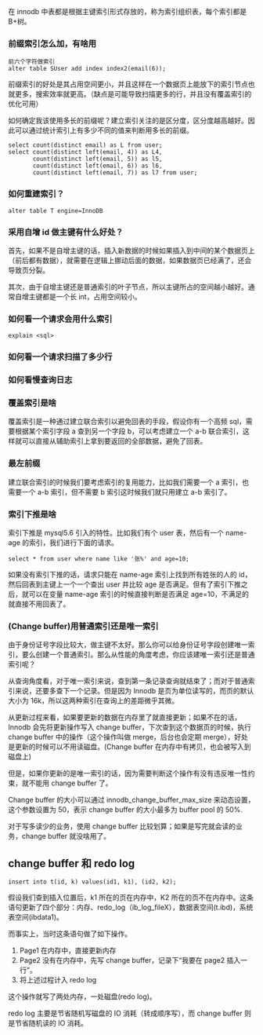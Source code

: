 在 innodb 中表都是根据主键索引形式存放的，称为索引组织表，每个索引都是 B+树。

### 前缀索引怎么加，有啥用

```
前六个字符做索引
alter table SUser add index index2(email(6));
```

前缀索引的好处是其占用空间更小，并且这样在一个数据页上能放下的索引节点也就更多，搜索效率就更高。（缺点是可能导致扫描更多的行，并且没有覆盖索引的优化可用）

如何确定我该使用多长的前缀呢？建立索引关注的是区分度，区分度越高越好。因此可以通过统计索引上有多少不同的值来判断用多长的前缀。

```
select count(distinct email) as L from user;
select count(distinct left(email, 4)) as L4,
       count(distinct left(email, 5)) as l5,
       count(distinct left(email, 6)) as l6,
       count(distinct left(email, 7)) as l7 from user;
```

### 如何重建索引？

```
alter table T engine=InnoDB
```

### 采用自增 id 做主键有什么好处？

首先，如果不是自增主键的话，插入新数据的时候如果插入到中间的某个数据页上（前后都有数据），就需要在逻辑上挪动后面的数据，如果数据页已经满了，还会导致页分裂。

其次，由于自增主键还是普通索引的叶子节点，所以主键所占的空间越小越好。通常自增主键都是一个长 int，占用空间较小。

### 如何看一个请求会用什么索引

```
explain <sql>
```

### 如何看一个请求扫描了多少行

### 如何看慢查询日志

### 覆盖索引是啥

覆盖索引是一种通过建立联合索引以避免回表的手段，假设你有一个高频 sql，需要根据某个索引字段 a 查到另一个字段 b，可以考虑建立一个 a-b 联合索引，这样就可以直接从辅助索引上拿到要返回的全部数据，避免了回表。

### 最左前缀

建立联合索引的时候我们要考虑索引的复用能力，比如我们需要一个 a 索引，也需要一个 a-b 索引，但不需要 b 索引这时候我们就只用建立 a-b 索引了。

### 索引下推是啥

索引下推是 mysql5.6 引入的特性。比如我们有个 user 表，然后有一个 name-age 的索引，我们进行下面的请求。

```
select * from user where name like '张%' and age=10;
```

如果没有索引下推的话，请求只能在 name-age 索引上找到所有姓张的人的 id，然后回表到主键上一个一个查出 user 并比较 age 是否满足。但有了索引下推之后，就可以在变量 name-age 索引的时候直接判断是否满足 age=10，不满足的就直接不用回表了。

### (Change buffer)用普通索引还是唯一索引

由于身份证号字段比较大，做主键不太好。那么你可以给身份证号字段创建唯一索引，要么创建一个普通索引。那么从性能的角度考虑，你应该建唯一索引还是普通索引呢？

从查询角度看，对于唯一索引来说，查到第一条记录查询就结束了；而对于普通索引来说，还要多查下一个记录。但是因为 Innodb 是页为单位读写的，而页的默认大小为 16k，所以这两种索引在查询上的差距微乎其微。

从更新过程来看，如果要更新的数据在内存里了就直接更新；如果不在的话，Innodb 会先将更新操作写入 change buffer，下次查到这个数据页的时候，执行 change buffer 中的操作（这个操作叫做 merge，后台也会定期 merge），好处是更新的时候可以不用读磁盘。(Change buffer 在内存中有拷贝，也会被写入到磁盘上)

但是，如果你更新的是唯一索引的话，因为需要判断这个操作有没有违反唯一性约束，就不能用 change buffer 了。

Change buffer 的大小可以通过 innodb_change_buffer_max_size 来动态设置，这个参数设置为 50，表示 change buffer 的大小最多为 buffer pool 的 50%.

对于写多读少的业务，使用 change buffer 比较划算；如果是写完就会读的业务，change buffer 就没啥用了。

## change buffer 和 redo log

```
insert into t(id, k) values(id1, k1), (id2, k2);
```

假设我们查到插入位置后，k1 所在的页在内存中，K2 所在的页不在内存中。这条语句更新了四个部分：内存、redo_log（ib_log_fileX），数据表空间(t.ibd)，系统表空间(ibdata1)。

而事实上，当时这条语句做了如下操作。

1. Page1 在内存中，直接更新内存
2. Page2 没有在内存中，先写 change buffer，记录下“我要在 page2 插入一行”。
3. 将上述过程计入 redo log

这个操作就写了两处内存，一处磁盘(redo log)。

redo log 主要是节省随机写磁盘的 IO 消耗（转成顺序写），而 change buffer 则是节省随机读的 IO 消耗。
